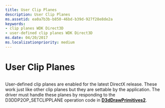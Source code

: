 ```yaml
---
title: User Clip Planes
description: User Clip Planes
ms.assetid: ea0a7b3b-b850-46bd-b39d-927f28e8de2a
keywords:
- clip planes WDK Direct3D
- user-defined clip planes WDK Direct3D
ms.date: 04/20/2017
ms.localizationpriority: medium
---
```


# User Clip Planes


## <span id="ddk_user_clip_planes_gg"></span><span id="DDK_USER_CLIP_PLANES_GG"></span>


User-defined clip planes are enabled for the latest DirectX release. These work just like other clip planes but they are settable by the application. The driver must handle these planes by responding to the D3DDP2OP\_SETCLIPPLANE operation code in [**D3dDrawPrimitives2**](https://msdn.microsoft.com/library/windows/hardware/ff544704).

 

 





